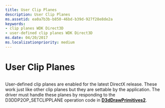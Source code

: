 ```yaml
---
title: User Clip Planes
description: User Clip Planes
ms.assetid: ea0a7b3b-b850-46bd-b39d-927f28e8de2a
keywords:
- clip planes WDK Direct3D
- user-defined clip planes WDK Direct3D
ms.date: 04/20/2017
ms.localizationpriority: medium
---
```


# User Clip Planes


## <span id="ddk_user_clip_planes_gg"></span><span id="DDK_USER_CLIP_PLANES_GG"></span>


User-defined clip planes are enabled for the latest DirectX release. These work just like other clip planes but they are settable by the application. The driver must handle these planes by responding to the D3DDP2OP\_SETCLIPPLANE operation code in [**D3dDrawPrimitives2**](https://msdn.microsoft.com/library/windows/hardware/ff544704).

 

 





